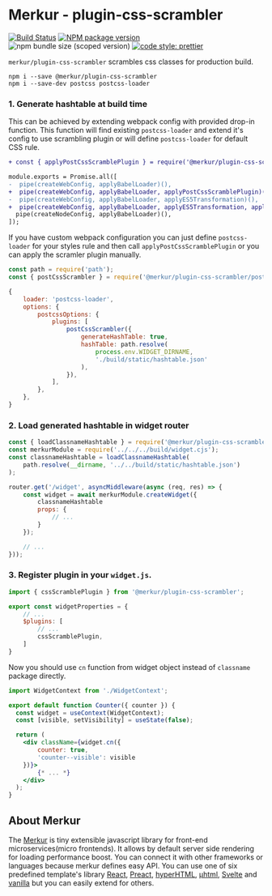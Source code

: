 # Merkur - plugin-css-scrambler

[![Build Status](https://github.com/mjancarik/merkur/workflows/CI/badge.svg)](https://travis-ci.com/mjancarik/merkur)
[![NPM package version](https://img.shields.io/npm/v/@merkur/plugin-css-scrambler/latest.svg)](https://www.npmjs.com/package/@merkur/plugin-css-scrambler)
![npm bundle size (scoped version)](https://img.shields.io/bundlephobia/minzip/@merkur/plugin-css-scrambler/latest)
[![code style: prettier](https://img.shields.io/badge/code_style-prettier-ff69b4.svg?style=flat-square)](https://github.com/prettier/prettier)

`merkur/plugin-css-scrambler` scrambles css classes for production build.

```
npm i --save @merkur/plugin-css-scrambler
npm i --save-dev postcss postcss-loader
```

### 1. Generate hashtable at build time

This can be achieved by extending webpack config with provided drop-in function. This function will find existing `postcss-loader` and extend it's config to use scrambling plugin or will define `postcss-loader` for default CSS rule.

```diff
+ const { applyPostCssScramblePlugin } = require('@merkur/plugin-css-scrambler/postcss');

module.exports = Promise.all([
-  pipe(createWebConfig, applyBabelLoader)(),
+  pipe(createWebConfig, applyBabelLoader, applyPostCssScramblePlugin)(),
-  pipe(createWebConfig, applyBabelLoader, applyES5Transformation)(),
+  pipe(createWebConfig, applyBabelLoader, applyES5Transformation, applyPostCssScramblePlugin)(),
  pipe(createNodeConfig, applyBabelLoader)(),
]);
```

If you have custom webpack configuration you can just define `postcss-loader` for your styles rule and then call `applyPostCssScramblePlugin` or you can apply the scramler plugin manually.


```javascript
const path = require('path');
const { postCssScrambler } = require('@merkur/plugin-css-scrambler/postcss');

{
    loader: 'postcss-loader',
    options: {
        postcssOptions: {
            plugins: [
                postCssScrambler({
                    generateHashTable: true,
                    hashTable: path.resolve(
                        process.env.WIDGET_DIRNAME,
                        './build/static/hashtable.json'
                    ),
                }),
            ],
        },
    },
}
```

### 2. Load generated hashtable in widget router

```javascript
const { loadClassnameHashtable } = require('@merkur/plugin-css-scrambler/server');
const merkurModule = require('../../../build/widget.cjs');
const classnameHashtable = loadClassnameHashtable(
    path.resolve(__dirname, '../../build/static/hashtable.json')
);

router.get('/widget', asyncMiddleware(async (req, res) => {
    const widget = await merkurModule.createWidget({
        classnameHashtable
        props: {
            // ...
        }
    });

    // ...
}));
```

### 3. Register plugin in your `widget.js`.

```javascript
import { cssScramblePlugin } from '@merkur/plugin-css-scrambler';

export const widgetProperties = {
    // ...
    $plugins: [
        // ...
        cssScramblePlugin,
    ]
}
```

Now you should use `cn` function from widget object instead of `classname` package directly.

```jsx
import WidgetContext from './WidgetContext';

export default function Counter({ counter }) {
  const widget = useContext(WidgetContext);
  const [visible, setVisibility] = useState(false);

  return (
    <div className={widget.cn({
        counter: true,
        'counter--visible': visible
    })}>
        {* ... *}
    </div>
  );
}
```

## About Merkur

The [Merkur](https://merkur.js.org/) is tiny extensible javascript library for front-end microservices(micro frontends). It allows by default server side rendering for loading performance boost. You can connect it with other frameworks or languages because merkur defines easy API. You can use one of six predefined template's library [React](https://reactjs.org/), [Preact](https://preactjs.com/), [hyperHTML](https://viperhtml.js.org/hyper.html), [µhtml](https://github.com/WebReflection/uhtml#readme), [Svelte](https://svelte.dev/) and [vanilla](https://developer.mozilla.org/en-US/docs/Web/JavaScript/Reference/Template_literals) but you can easily extend for others.
